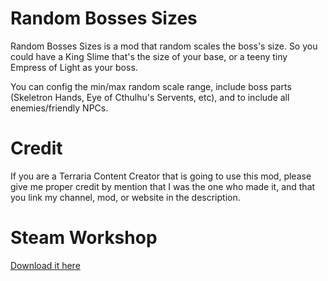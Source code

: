 # Random Bosses Sizes
Random Bosses Sizes is a mod that random scales the boss's size.
So you could have a King Slime that's the size of your base, or a teeny tiny Empress of Light as your boss.

You can config the min/max random scale range, include boss parts (Skeletron Hands, Eye of Cthulhu's Servents, etc), and to include all enemies/friendly NPCs.

# Credit
If you are a Terraria Content Creator that is going to use this mod, please give me proper credit by mention that I was the one who made it, and that you link my channel, mod, or website in the description.

# Steam Workshop
[Download it here](https://www.youtube.com/watch?v=dQw4w9WgXcQ)
